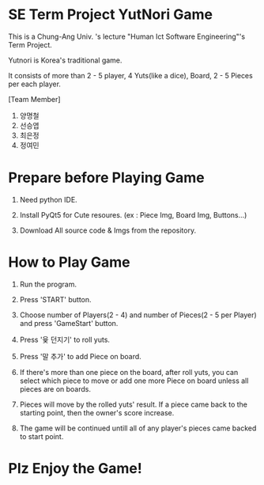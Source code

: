 # SE Term Project YutNori Game
This is a Chung-Ang Univ. 's  lecture "Human Ict Software Engineering"'s Term Project.

Yutnori is Korea's traditional game. 

It consists of more than 2 - 5 player, 4 Yuts(like a dice), Board, 2 - 5 Pieces per each player.


[Team Member]
1. 양명철
2. 선승엽
3. 최은정
4. 정여민


# Prepare before Playing Game
1. Need python IDE.

2. Install PyQt5 for Cute resoures. (ex : Piece Img, Board Img, Buttons...)

3. Download All source code & Imgs from the repository.


# How to Play Game
1. Run the program.

2. Press 'START' button. 

3. Choose number of Players(2 - 4) and number of Pieces(2 - 5 per Player) and press 'GameStart' button.

4. Press '윷 던지기' to roll yuts.

5. Press '말 추가' to add Piece on board.

6. If there's more than one piece on the board, after roll yuts, you can select which piece to move 
or add one more Piece on board unless all pieces are on boards.

7. Pieces will move by the rolled yuts' result. If a piece came back to the starting point, then the owner's score increase. 

8. The game will be continued untill all of any player's pieces came backed to start point.

# Plz Enjoy the Game! 
